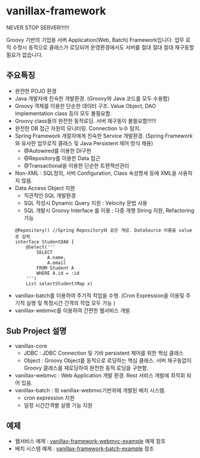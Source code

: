 # vanillax-framework
NEVER STOP SERVER!!!!!!

Groovy 기반의 기업용 서버 Application(Web, Batch) Framework입니다.
업무 로직 수정시 동적으로 클래스가 로딩되어 운영환경에서도 서버를 절대 절대 절대 재구동할 필요가 없습니다.

## 주요특징
* 완전한 POJO 환경
* Java 개발자에 친숙한 개발환경. (Groovy와 Java 코드를 모두 수용함)
* Groovy 객체를 이용한 단순한 데이터 구조. Value Object, DAO Implementation class 등이 모두 불필요함.
* Groovy class들의 완전한 동적로딩. 서버 재구동이 불필요함!!!!!!
* 완전한 DB 접근 자원의 모니터링. Connection 누수 탐지.
* Spring Framework 개잘자에게 친숙한 Service 개발환경. (Spring Framework와 유사한 업무로직 클래스 및 Java Persistent 제어 방식 채용)
    - @Autowired를 이용한 DI구현
    - @Repository를 이용한 Data 접근
    - @Transactional을 이용한 단순한 트랜잭션관리
* Non-XML : SQL정의, 서버 Configuration, Class 속성명세 등에 XML을 사용하지 않음.
* Data Access Object 지원
    - 직관적인 SQL 개발환경
    - SQL 작성시 Dynamic Query 지원 : Velocity 문법 사용
    - SQL 개발시 Groovy Interface 를 이용 : 다중 개행 String 지원, Refactoring 가능
    ```
    @Repository() //Spring Repository와 같은 개념. DataSource 이름을 value로 입력
    interface StudentDAO {
        @Select('''
            SELECT
                A.name,
                A.email
            FROM Student A
            WHERE A.id = :id
        ''')
        List selectStudent(Map x)
    ```
* vanillax-batch를 이용하여 주기적 작업을 수행. (Cron Expression을 이용및 주기적 실행 및 특정시간 간격의 작업 모두 가능 )
* vanillax-webmvc를 이용하여 간편한 웹서비스 개발.

## Sub Project 설명
* vanillax-core
   - JDBC : JDBC Connection 및 기바 persistent 제어를 위한 핵심 클래스
   - Object : Groovy Object를 동적으로 로딩하는 핵심 클래스. 서버 재구동없이 Groovy 클래스를 재로딩하여 완전한 동적 로딩을 구현함.
* vanillax-webmvc : Web Application 개발 환경. Rest 서비스 개발에 최적회 되어 있음.
* vanillax-batch : 위 vanillax-webmvc기반위에 개발된 배치 시스템.
   - cron expression 지원
   - 일정 시간간격별 실행 기능 지원

## 예제
* 웹서비스 예제 : [vanillax-framework-webmvc-example](https://github.com/vanillabrain/vanillax-framework-webmvc-example) 예제 참조
* 배치 시스템 예제 : [vanillax-framework-batch-example](https://github.com/vanillabrain/vanillax-framework-batch-example) 참조
